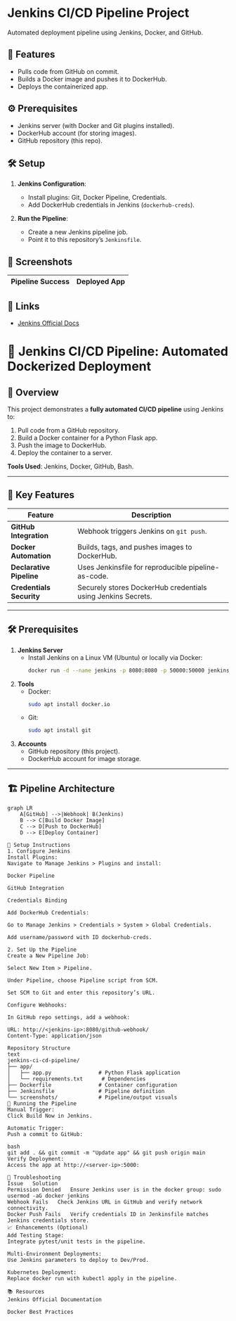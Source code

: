 # Jenkins CI/CD Pipeline Project  
Automated deployment pipeline using Jenkins, Docker, and GitHub.  

## 🚀 Features  
- Pulls code from GitHub on commit.  
- Builds a Docker image and pushes it to DockerHub.  
- Deploys the containerized app.  

## ⚙️ Prerequisites  
- Jenkins server (with Docker and Git plugins installed).  
- DockerHub account (for storing images).  
- GitHub repository (this repo).  

## 🛠️ Setup  
1. **Jenkins Configuration**:  
   - Install plugins: Git, Docker Pipeline, Credentials.  
   - Add DockerHub credentials in Jenkins (`dockerhub-creds`).  

2. **Run the Pipeline**:  
   - Create a new Jenkins pipeline job.  
   - Point it to this repository’s `Jenkinsfile`.  

## 📸 Screenshots  
| Pipeline Success | Deployed App |  
|------------------|--------------|  

## 🔗 Links  
- [Jenkins Official Docs](https://www.jenkins.io/doc/)  


# 🚀 Jenkins CI/CD Pipeline: Automated Dockerized Deployment


## 📌 Overview
This project demonstrates a **fully automated CI/CD pipeline** using Jenkins to:
1. Pull code from a GitHub repository.
2. Build a Docker container for a Python Flask app.
3. Push the image to DockerHub.
4. Deploy the container to a server.  

**Tools Used**: Jenkins, Docker, GitHub, Bash.

---

## 🌟 Key Features
| Feature               | Description                                                                 |
|-----------------------|-----------------------------------------------------------------------------|
| **GitHub Integration** | Webhook triggers Jenkins on `git push`.                                     |
| **Docker Automation**  | Builds, tags, and pushes images to DockerHub.                               |
| **Declarative Pipeline** | Uses Jenkinsfile for reproducible pipeline-as-code.                        |
| **Credentials Security** | Securely stores DockerHub credentials using Jenkins Secrets.              |

---

## 🛠️ Prerequisites
1. **Jenkins Server**  
   - Install Jenkins on a Linux VM (Ubuntu) or locally via Docker:  
     ```bash
     docker run -d --name jenkins -p 8080:8080 -p 50000:50000 jenkins/jenkins:lts
     ```
2. **Tools**  
   - Docker:  
     ```bash
     sudo apt install docker.io
     ```
   - Git:  
     ```bash
     sudo apt install git
     ```
3. **Accounts**  
   - GitHub repository (this project).  
   - DockerHub account for image storage.

---

## 🏗️ Pipeline Architecture
```mermaid
graph LR
    A[GitHub] -->|Webhook| B(Jenkins)
    B --> C[Build Docker Image]
    C --> D[Push to DockerHub]
    D --> E[Deploy Container]

🔧 Setup Instructions
1. Configure Jenkins
Install Plugins:
Navigate to Manage Jenkins > Plugins and install:

Docker Pipeline

GitHub Integration

Credentials Binding

Add DockerHub Credentials:

Go to Manage Jenkins > Credentials > System > Global Credentials.

Add username/password with ID dockerhub-creds.

2. Set Up the Pipeline
Create a New Pipeline Job:

Select New Item > Pipeline.

Under Pipeline, choose Pipeline script from SCM.

Set SCM to Git and enter this repository’s URL.

Configure Webhooks:

In GitHub repo settings, add a webhook:

URL: http://<jenkins-ip>:8080/github-webhook/
Content-Type: application/json

Repository Structure
text
jenkins-ci-cd-pipeline/
├── app/
│   ├── app.py               # Python Flask application
│   └── requirements.txt      # Dependencies
├── Dockerfile               # Container configuration
├── Jenkinsfile              # Pipeline definition
└── screenshots/             # Pipeline/output visuals
🚦 Running the Pipeline
Manual Trigger:
Click Build Now in Jenkins.

Automatic Trigger:
Push a commit to GitHub:

bash
git add . && git commit -m "Update app" && git push origin main
Verify Deployment:
Access the app at http://<server-ip>:5000:

🐛 Troubleshooting
Issue	Solution
Permission Denied	Ensure Jenkins user is in the docker group: sudo usermod -aG docker jenkins
Webhook Fails	Check Jenkins URL in GitHub and verify network connectivity.
Docker Push Fails	Verify credentials ID in Jenkinsfile matches Jenkins credentials store.
📈 Enhancements (Optional)
Add Testing Stage:
Integrate pytest/unit tests in the pipeline.

Multi-Environment Deployments:
Use Jenkins parameters to deploy to Dev/Prod.

Kubernetes Deployment:
Replace docker run with kubectl apply in the pipeline.

📚 Resources
Jenkins Official Documentation

Docker Best Practices
